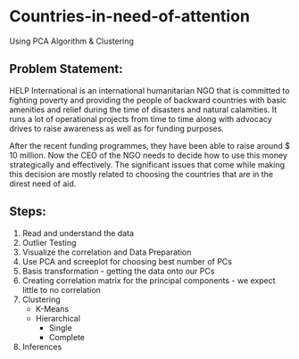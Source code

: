 # Countries-in-need-of-attention
Using PCA Algorithm & Clustering

## Problem Statement:
HELP International is an international humanitarian NGO that is committed to fighting poverty and providing the people of backward countries with basic amenities and relief during the time of disasters and natural calamities. It runs a lot of operational projects from time to time along with advocacy drives to raise awareness as well as for funding purposes.

After the recent funding programmes, they have been able to raise around $ 10 million. Now the CEO of the NGO needs to decide how to use this money strategically and effectively. The significant issues that come while making this decision are mostly related to choosing the countries that are in the direst need of aid. 


## Steps:
1. Read and understand the data
2. Outlier Testing
3. Visualize the correlation and Data Preparation
4. Use PCA and screeplot for choosing best number of PCs
5. Basis transformation - getting the data onto our PCs
6. Creating correlation matrix for the principal components - we expect little to no correlation
7. Clustering 
    - K-Means
    - Hierarchical
        - Single
        - Complete
8. Inferences
